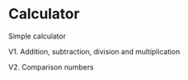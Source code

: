 # Calculator
Simple calculator

V1. Addition, subtraction, division and multiplication

V2. Comparison numbers
